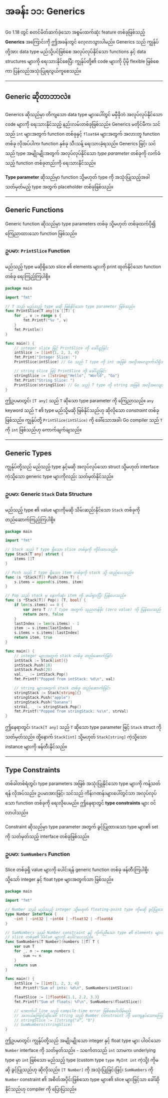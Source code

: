 # အခန်း ၁၁: Generics

Go 1.18 တွင် စတင်မိတ်ဆက်ခဲ့သော အစွမ်းထက်ဆုံး feature တစ်ခုဖြစ်သည့် **Generics** အကြောင်းကို ဤအခန်းတွင် လေ့လာသွားပါမည်။ Generics သည် ကျွန်ုပ်တို့အား data type မည်သို့ပင်ဖြစ်စေ အလုပ်လုပ်နိုင်သော functions နှင့် data structures များကို ရေးသားနိုင်စေပြီး ကျွန်ုပ်တို့၏ code များကို ပိုမို flexible ဖြစ်စေကာ ပြန်လည်အသုံးပြုရလွယ်ကူစေသည်။

---

## Generic ဆိုတာဘာလဲ။

Generics ဆိုသည်မှာ တိကျသော data type များပေါ်တွင် မမှီခိုဘဲ အလုပ်လုပ်နိုင်သော code များကို ရေးသားနိုင်သည့် နည်းလမ်းတစ်ခုဖြစ်သည်။ Generics မတိုင်မီက၊ သင်သည် `int` များအတွက် function တစ်ခုနှင့် `float64` များအတွက် အလားတူ function တစ်ခု လိုအပ်ပါက၊ function နှစ်ခု သီးသန့် ရေးသားခဲ့ရသည်။ Generics ဖြင့်၊ သင်သည် type အမျိုးမျိုးအတွက် အလုပ်လုပ်နိုင်သော *type parameter* တစ်ခုကို လက်ခံသည့် function တစ်ခုတည်းကို ရေးသားနိုင်သည်။

**Type parameter** ဆိုသည်မှာ function သို့မဟုတ် type ကို အသုံးပြုသည့်အခါ သတ်မှတ်မည့် type အတွက် placeholder တစ်ခုဖြစ်သည်။

---

## Generic Functions

Generic function ဆိုသည်မှာ type parameters တစ်ခု သို့မဟုတ် တစ်ခုထက်ပို၍ ကြေညာထားသော function ဖြစ်သည်။

### ဥပမာ: `PrintSlice` Function

မည်သည့် type မဆိုရှိသော slice ၏ elements များကို print ထုတ်နိုင်သော function တစ်ခု ရေးကြည့်ကြပါစို့။

```go
package main

import "fmt"

// T သည် မည်သည့် type မဆို ဖြစ်နိုင်သော type parameter ဖြစ်သည်။
func PrintSlice[T any](s []T) {
	for _, v := range s {
		fmt.Printf("%v ", v)
	}
	fmt.Println()
}

func main() {
	// integer slice ဖြင့် PrintSlice ကို ခေါ်ယူခြင်း
	intSlice := []int{1, 2, 3, 4}
	fmt.Print("Integer Slice: ")
	PrintSlice(intSlice) // Go သည် T type ကို int အဖြစ် အလိုအလျောက်သိရှိသည်

	// string slice ဖြင့် PrintSlice ကို ခေါ်ယူခြင်း
	stringSlice := []string{"Hello", "World", "Go"}
	fmt.Print("String Slice: ")
	PrintSlice(stringSlice) // Go သည် T type ကို string အဖြစ် အလိုအလျောက်သိရှိသည်
}
```

ဤဥပမာတွင်၊ `[T any]` သည် `T` ဆိုသော type parameter ကို ကြေညာသည်။ `any` keyword သည် `T` ၏ type မည်သို့မဆို ဖြစ်နိုင်သည်ဟု ဆိုလိုသော *constraint* တစ်ခုဖြစ်သည်။ ကျွန်ုပ်တို့ `PrintSlice(intSlice)` ကို ခေါ်သောအခါ၊ Go compiler သည် `T` ကို `int` ဖြစ်သည်ဟု ကောက်ချက်ချသည်။

---

## Generic Types

ကျွန်ုပ်တို့သည် မည်သည့် type နှင့်မဆို အလုပ်လုပ်သော struct သို့မဟုတ် interface ကဲ့သို့သော generic type များကိုလည်း သတ်မှတ်နိုင်သည်။

### ဥပမာ: Generic `Stack` Data Structure

မည်သည့် type ၏ value များကိုမဆို သိမ်းဆည်းနိုင်သော `Stack` တစ်ခုကို တည်ဆောက်ကြည့်ကြပါစို့။

```go
package main

import "fmt"

// Stack သည် T type ရှိသော slice တစ်ခုကို ကိုင်ထားသည်။
type Stack[T any] struct {
	items []T
}

// Push သည် T type ရှိသော item တစ်ခုကို stack သို့ ထည့်ပေးသည်။
func (s *Stack[T]) Push(item T) {
	s.items = append(s.items, item)
}

// Pop သည် stack မှ နောက်ဆုံး item ကို ဖယ်ရှားပြီး ပြန်ပေးသည်။
func (s *Stack[T]) Pop() (T, bool) {
	if len(s.items) == 0 {
		var zero T // T type အတွက် သုညတန်ဖိုး (zero value) ကို ပြန်ပေးသည်
		return zero, false
	}
	lastIndex := len(s.items) - 1
	item := s.items[lastIndex]
	s.items = s.items[:lastIndex]
	return item, true
}

func main() {
	// integer များအတွက် stack တစ်ခု တည်ဆောက်ခြင်း
	intStack := Stack[int]{}
	intStack.Push(10)
	intStack.Push(20)
	val, _ := intStack.Pop()
	fmt.Printf("Popped from intStack: %d\n", val)

	// string များအတွက် stack တစ်ခု တည်ဆောက်ခြင်း
	stringStack := Stack[string]{}
	stringStack.Push("apple")
	stringStack.Push("banana")
	strVal, _ := stringStack.Pop()
	fmt.Printf("Popped from stringStack: %s\n", strVal)
}
```

ဤနေရာတွင်၊ `Stack[T any]` သည် `T` ဆိုသော type parameter ဖြင့် `Stack` struct ကို သတ်မှတ်သည်။ ထို့နောက် `Stack[int]` သို့မဟုတ် `Stack[string]` ကဲ့သို့သော instance များကို ဖန်တီးနိုင်သည်။

---

## Type Constraints

တစ်ခါတစ်ရံတွင်၊ type parameters အဖြစ် အသုံးပြုနိုင်သော type များကို ကန့်သတ်ရန် လိုအပ်သည်။ ဥပမာအားဖြင့်၊ သင်သည် ကိန်းဂဏန်းများပေါ်တွင်သာ အလုပ်လုပ်သော function တစ်ခုကို ရေးလိုပေမည်။ ဤနေရာတွင် **type constraints** များ ဝင်လာပါသည်။

Constraint ဆိုသည်မှာ type parameter အတွက် ခွင့်ပြုထားသော type များ၏ set ကို သတ်မှတ်သည့် interface တစ်ခုဖြစ်သည်။

### ဥပမာ: `SumNumbers` Function

Slice တစ်ခုရှိ value များကို ပေါင်းရန် generic function တစ်ခု ဖန်တီးကြပါစို့၊ သို့သော် integer နှင့် float type များအတွက်သာ ဖြစ်သည်။

```go
package main

import "fmt"

// Number သည် မည်သည့် integer သို့မဟုတ် floating-point type ကိုမဆို ခွင့်ပြုသော constraint တစ်ခုဖြစ်သည်။
type Number interface {
	~int | ~int32 | ~int64 | ~float32 | ~float64
}

// SumNumbers သည် Number constraint နှင့် ကိုက်ညီသော type ၏ elements များပါဝင်သည့်
// slice တစ်ခု၏ value များကို ပေါင်းပေးသည်။
func SumNumbers[T Number](numbers []T) T {
	var sum T
	for _, n := range numbers {
		sum += n
	}
	return sum
}

func main() {
	intSlice := []int{1, 2, 3, 4}
	fmt.Printf("Sum of ints: %d\n", SumNumbers(intSlice))

	floatSlice := []float64{1.1, 2.2, 3.3}
	fmt.Printf("Sum of floats: %f\n", SumNumbers(floatSlice))

	// အောက်ပါ line သည် compile-time error ဖြစ်စေပါလိမ့်မည်
	// အဘယ်ကြောင့်ဆိုသော် string သည် Number constraint ကို မကျေနပ်သောကြောင့်ဖြစ်သည်။
	// stringSlice := []string{"a", "b"}
	// SumNumbers(stringSlice)
}
```

ဤဥပမာတွင်၊ ကျွန်ုပ်တို့သည် အမျိုးမျိုးသော integer နှင့် float type များ ပါဝင်သော `Number` interface ကို သတ်မှတ်သည်။ `~` သင်္ကေတသည် `int` သာမက၊ underlying type မှာ `int` ဖြစ်သော မည်သည့် type (custom type `type MyInt int` ကဲ့သို့) ကိုမဆို ခွင့်ပြုသည်ဟု ဆိုလိုသည်။ `[T Number]` ကို အသုံးပြုခြင်းဖြင့်၊ `SumNumbers` ကို `Number` constraint ၏ အစိတ်အပိုင်းဖြစ်သော type များ၏ slice များဖြင့်သာ ခေါ်ဆိုနိုင်သည်ဟု compiler ကို ပြောပြသည်။
